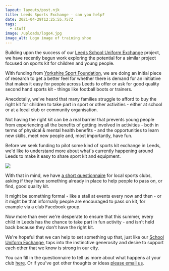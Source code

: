 ```yaml
---
layout: layouts/post.njk
title: Leeds Sports Exchange - can you help?
date: 2021-04-29T12:25:55.757Z
tags:
  - stuff
image: /uploads/logo4.jpg
image_alt: Logo image of training shoe
---
```


Building upon the success of our [Leeds School Uniform Exchange](https://leedsuniformexchange.org.uk/) project, we have recently begun work exploring the potential for a similar project focused on sports kit for children and young people.

With funding from [Yorkshire Sport Foundation](https://www.yorkshiresport.org/), we are doing an initial piece of research to get a better feel for whether there is demand for an initiative that makes it easy for people across Leeds to offer or ask for good quality second hand sports kit - things like football boots or trainers.

Anecdotally, we've heard that many families struggle to afford to buy the right kit for children to take part in sport or other activities - either at school or at a local club or community organisation.

Not having the right kit can be a real barrier that prevents young people from experiencing all the benefits of getting involved in activities - both in terms of physical & mental health benefits - and the opportunities to learn new skills, meet new people and, most importantly, have fun.

Before we seek funding to pilot some kind of sports kit exchange in Leeds, we'd like to understand more about what's currently happening around Leeds to make it easy to share sport kit and equipment.

![](/uploads/survey-fb-2.jpg)

With that in mind, we have [a short questionnaire](https://www.surveymonkey.co.uk/r/SYSGP65) for local sports clubs, asking if they have something already in place to help people to pass on, or find, good quality kit.

It might be something formal - like a stall at events every now and then - or it might be that informally people are encouraged to pass on kit, for example via a club Facebook group.

Now more than ever we're desperate to ensure that this summer, every child in Leeds has the chance to take part in fun activity - and isn't held back because they don't have the right kit.

We're hopeful that we can help to set something up that, just like our [School Uniform Exchange](https://leedsuniformexchange.org.uk/), taps into the instinctive generosity and desire to support each other that we know is strong in our city.

You can fill in the questionnaire to tell us more about what happens at your club [here](https://www.surveymonkey.co.uk/r/SYSGP65). Or if you've got other thoughts or ideas [please email us](mailto:info@zerowasteleeds.org.uk).
